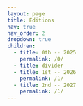```yaml
---
layout: page
title: Editions
nav: true
nav_order: 2
dropdown: true
children:
  - title: 0th -- 2025
    permalink: /0/
  - title: divider
  - title: 1st -- 2026
    permalink: /1/
  - title: 2nd -- 2027
    permalink: /1/
---
```

